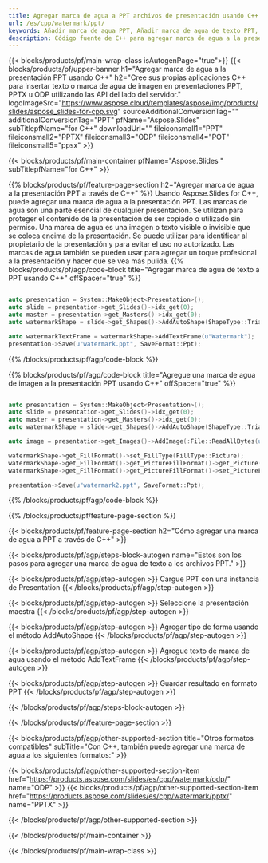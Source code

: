 ```yaml
---
title: Agregar marca de agua a PPT archivos de presentación usando C++
url: /es/cpp/watermark/ppt/
keywords: Añadir marca de agua PPT, Añadir marca de agua de texto PPT, Añadir marca de agua de imagen PPT
description: Código fuente de C++ para agregar marca de agua a la presentación PPT.
---
```


{{< blocks/products/pf/main-wrap-class isAutogenPage="true">}}
{{< blocks/products/pf/upper-banner h1="Agregar marca de agua a la presentación PPT usando C++" h2="Cree sus propias aplicaciones C++ para insertar texto o marca de agua de imagen en presentaciones PPT, PPTX u ODP utilizando las API del lado del servidor." logoImageSrc="https://www.aspose.cloud/templates/aspose/img/products/slides/aspose_slides-for-cpp.svg" sourceAdditionalConversionTag="" additionalConversionTag="PPT" pfName="Aspose.Slides" subTitlepfName="for C++" downloadUrl="" fileiconsmall1="PPT" fileiconsmall2="PPTX" fileiconsmall3="ODP" fileiconsmall4="POT" fileiconsmall5="ppsx" >}}

{{< blocks/products/pf/main-container pfName="Aspose.Slides " subTitlepfName="for C++" >}}

{{% blocks/products/pf/feature-page-section  h2="Agregar marca de agua a la presentación PPT a través de C++" %}}
Usando Aspose.Slides for C++, puede agregar una marca de agua a la presentación PPT. Las marcas de agua son una parte esencial de cualquier presentación. Se utilizan para proteger el contenido de la presentación de ser copiado o utilizado sin permiso. Una marca de agua es una imagen o texto visible o invisible que se coloca encima de la presentación. Se puede utilizar para identificar al propietario de la presentación y para evitar el uso no autorizado. Las marcas de agua también se pueden usar para agregar un toque profesional a la presentación y hacer que se vea más pulida. 
{{% blocks/products/pf/agp/code-block title="Agregar marca de agua de texto a PPT usando C++" offSpacer="true" %}}

```cpp

auto presentation = System::MakeObject<Presentation>();
auto slide = presentation->get_Slides()->idx_get(0);
auto master = presentation->get_Masters()->idx_get(0);
auto watermarkShape = slide->get_Shapes()->AddAutoShape(ShapeType::Triangle, 0.0f, 0.0f, 0.0f, 0.0f);

auto watermarkTextFrame = watermarkShape->AddTextFrame(u"Watermark");
presentation->Save(u"watermark.ppt", SaveFormat::Ppt);
```

{{% /blocks/products/pf/agp/code-block %}}

{{% blocks/products/pf/agp/code-block title="Agregue una marca de agua de imagen a la presentación PPT usando C++" offSpacer="true" %}}

```cpp

auto presentation = System::MakeObject<Presentation>();
auto slide = presentation->get_Slides()->idx_get(0);
auto master = presentation->get_Masters()->idx_get(0);
auto watermarkShape = slide->get_Shapes()->AddAutoShape(ShapeType::Triangle, 0.0f, 0.0f, 0.0f, 0.0f);

auto image = presentation->get_Images()->AddImage(:File::ReadAllBytes(u"watermark.png"));

watermarkShape->get_FillFormat()->set_FillType(FillType::Picture);
watermarkShape->get_FillFormat()->get_PictureFillFormat()->get_Picture()->set_Image(image);
watermarkShape->get_FillFormat()->get_PictureFillFormat()->set_PictureFillMode(PictureFillMode::Stretch);

presentation->Save(u"watermark2.ppt", SaveFormat::Ppt);
```

{{% /blocks/products/pf/agp/code-block %}}

{{% /blocks/products/pf/feature-page-section %}}

{{< blocks/products/pf/feature-page-section  h2="Cómo agregar una marca de agua a PPT a través de C++" >}}

{{< blocks/products/pf/agp/steps-block-autogen name="Estos son los pasos para agregar una marca de agua de texto a los archivos PPT." >}}

{{< blocks/products/pf/agp/step-autogen >}}
Cargue PPT con una instancia de Presentation
{{< /blocks/products/pf/agp/step-autogen >}}

{{< blocks/products/pf/agp/step-autogen >}}
Seleccione la presentación maestra
{{< /blocks/products/pf/agp/step-autogen >}}

{{< blocks/products/pf/agp/step-autogen >}}
Agregar tipo de forma usando el método AddAutoShape
{{< /blocks/products/pf/agp/step-autogen >}}

{{< blocks/products/pf/agp/step-autogen >}}
Agregue texto de marca de agua usando el método AddTextFrame
{{< /blocks/products/pf/agp/step-autogen >}}

{{< blocks/products/pf/agp/step-autogen >}}
Guardar resultado en formato PPT
{{< /blocks/products/pf/agp/step-autogen >}}

{{< /blocks/products/pf/agp/steps-block-autogen >}}

{{< /blocks/products/pf/feature-page-section >}}

{{< blocks/products/pf/agp/other-supported-section title="Otros formatos compatibles" subTitle="Con C++, también puede agregar una marca de agua a los siguientes formatos:" >}}

{{< blocks/products/pf/agp/other-supported-section-item href="https://products.aspose.com/slides/es/cpp/watermark/odp/" name="ODP" >}}
{{< blocks/products/pf/agp/other-supported-section-item href="https://products.aspose.com/slides/es/cpp/watermark/pptx/" name="PPTX" >}}


{{< /blocks/products/pf/agp/other-supported-section >}}

{{< /blocks/products/pf/main-container >}}
    
{{< /blocks/products/pf/main-wrap-class >}}